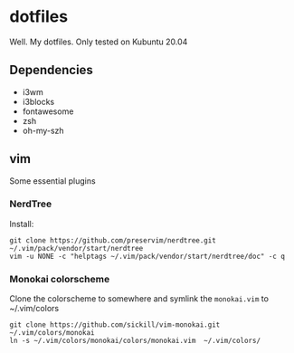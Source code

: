 # dotfiles
Well. My dotfiles.
Only tested on Kubuntu 20.04

## Dependencies
- i3wm
- i3blocks
- fontawesome
- zsh
- oh-my-szh

## vim
Some essential plugins
### NerdTree
Install:
```
git clone https://github.com/preservim/nerdtree.git ~/.vim/pack/vendor/start/nerdtree
vim -u NONE -c "helptags ~/.vim/pack/vendor/start/nerdtree/doc" -c q
```
### Monokai colorscheme
Clone the colorscheme to somewhere and symlink the `monokai.vim` to ~/.vim/colors
```
git clone https://github.com/sickill/vim-monokai.git ~/.vim/colors/monokai
ln -s ~/.vim/colors/monokai/colors/monokai.vim  ~/.vim/colors/
